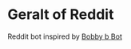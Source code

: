 Geralt of Reddit
===============

Reddit bot inspired by [Bobby b Bot](https://github.com/bobby-b-bot/reddit)